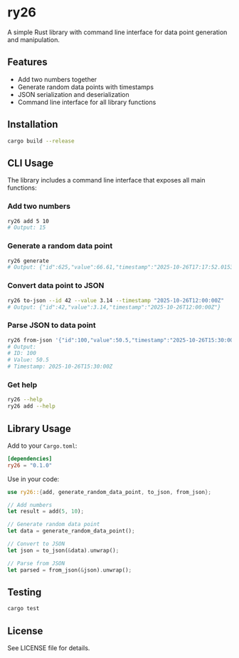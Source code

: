 # ry26

A simple Rust library with command line interface for data point generation and manipulation.

## Features

- Add two numbers together
- Generate random data points with timestamps
- JSON serialization and deserialization
- Command line interface for all library functions

## Installation

```bash
cargo build --release
```

## CLI Usage

The library includes a command line interface that exposes all main functions:

### Add two numbers

```bash
ry26 add 5 10
# Output: 15
```

### Generate a random data point

```bash
ry26 generate
# Output: {"id":625,"value":66.61,"timestamp":"2025-10-26T17:17:52.015300268+00:00"}
```

### Convert data point to JSON

```bash
ry26 to-json --id 42 --value 3.14 --timestamp "2025-10-26T12:00:00Z"
# Output: {"id":42,"value":3.14,"timestamp":"2025-10-26T12:00:00Z"}
```

### Parse JSON to data point

```bash
ry26 from-json '{"id":100,"value":50.5,"timestamp":"2025-10-26T15:30:00Z"}'
# Output:
# ID: 100
# Value: 50.5
# Timestamp: 2025-10-26T15:30:00Z
```

### Get help

```bash
ry26 --help
ry26 add --help
```

## Library Usage

Add to your `Cargo.toml`:

```toml
[dependencies]
ry26 = "0.1.0"
```

Use in your code:

```rust
use ry26::{add, generate_random_data_point, to_json, from_json};

// Add numbers
let result = add(5, 10);

// Generate random data point
let data = generate_random_data_point();

// Convert to JSON
let json = to_json(&data).unwrap();

// Parse from JSON
let parsed = from_json(&json).unwrap();
```

## Testing

```bash
cargo test
```

## License

See LICENSE file for details.